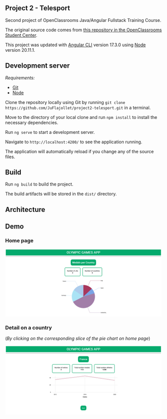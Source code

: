 ## Project 2 - Telesport

Second project of OpenClassrooms Java/Angular Fullstack Training Course.

The original source code comes from [this repository in the OpenClassrooms Student Center](https://github.com/OpenClassrooms-Student-Center/Developpez-le-front-end-en-utilisant-Angular).

This project was updated with [Angular CLI](https://github.com/angular/angular-cli) version 17.3.0 using [Node](https://docs.npmjs.com/about-npm) version 20.11.1.

## Development server

_Requirements:_
- [Git](https://git-scm.com/book/en/v2/Getting-Started-Installing-Git)
- [Node](https://docs.npmjs.com/downloading-and-installing-node-js-and-npm)

Clone the repository locally using Git by running `git clone https://github.com/JuFlajollet/project2-telesport.git` in a terminal.

Move to the directory of your local clone and run `npm install` to install the necessary dependencies.

Run `ng serve` to start a development server.

Navigate to `http://localhost:4200/` to see the application running.

The application will automatically reload if you change any of the source files.

## Build

Run `ng build` to build the project.

The build artifacts will be stored in the `dist/` directory.

## Architecture



## Demo

### Home page

![Image of the home page](src/assets/img/homepage.PNG)

###  Detail on a country 
(_By clicking on the corresponding slice of the pie chart on home page_)

![Image of the detail page](src/assets/img/detailpage.PNG)



